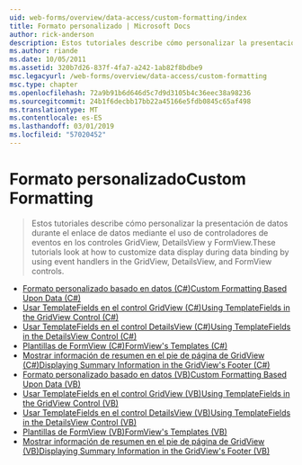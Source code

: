 ```yaml
---
uid: web-forms/overview/data-access/custom-formatting/index
title: Formato personalizado | Microsoft Docs
author: rick-anderson
description: Estos tutoriales describe cómo personalizar la presentación de datos durante el enlace de datos mediante el uso de controladores de eventos en los controles GridView, DetailsView y FormView.
ms.author: riande
ms.date: 10/05/2011
ms.assetid: 320b7d26-837f-4fa7-a242-1ab82f8bdbe9
msc.legacyurl: /web-forms/overview/data-access/custom-formatting
msc.type: chapter
ms.openlocfilehash: 72a9b91b6d646d5c7d9d3105b4c36eec38a98236
ms.sourcegitcommit: 24b1f6decbb17bb22a45166e5fdb0845c65af498
ms.translationtype: MT
ms.contentlocale: es-ES
ms.lasthandoff: 03/01/2019
ms.locfileid: "57020452"
---
```

<a name="custom-formatting"></a><span data-ttu-id="9baf7-103">Formato personalizado</span><span class="sxs-lookup"><span data-stu-id="9baf7-103">Custom Formatting</span></span>
====================
> <span data-ttu-id="9baf7-104">Estos tutoriales describe cómo personalizar la presentación de datos durante el enlace de datos mediante el uso de controladores de eventos en los controles GridView, DetailsView y FormView.</span><span class="sxs-lookup"><span data-stu-id="9baf7-104">These tutorials look at how to customize data display during data binding by using event handlers in the GridView, DetailsView, and FormView controls.</span></span>


- [<span data-ttu-id="9baf7-105">Formato personalizado basado en datos (C#)</span><span class="sxs-lookup"><span data-stu-id="9baf7-105">Custom Formatting Based Upon Data (C#)</span></span>](custom-formatting-based-upon-data-cs.md)
- [<span data-ttu-id="9baf7-106">Usar TemplateFields en el control GridView (C#)</span><span class="sxs-lookup"><span data-stu-id="9baf7-106">Using TemplateFields in the GridView Control (C#)</span></span>](using-templatefields-in-the-gridview-control-cs.md)
- [<span data-ttu-id="9baf7-107">Usar TemplateFields en el control DetailsView (C#)</span><span class="sxs-lookup"><span data-stu-id="9baf7-107">Using TemplateFields in the DetailsView Control (C#)</span></span>](using-templatefields-in-the-detailsview-control-cs.md)
- [<span data-ttu-id="9baf7-108">Plantillas de FormView (C#)</span><span class="sxs-lookup"><span data-stu-id="9baf7-108">FormView's Templates (C#)</span></span>](using-the-formview-s-templates-cs.md)
- [<span data-ttu-id="9baf7-109">Mostrar información de resumen en el pie de página de GridView (C#)</span><span class="sxs-lookup"><span data-stu-id="9baf7-109">Displaying Summary Information in the GridView's Footer (C#)</span></span>](displaying-summary-information-in-the-gridview-s-footer-cs.md)
- [<span data-ttu-id="9baf7-110">Formato personalizado basado en datos (VB)</span><span class="sxs-lookup"><span data-stu-id="9baf7-110">Custom Formatting Based Upon Data (VB)</span></span>](custom-formatting-based-upon-data-vb.md)
- [<span data-ttu-id="9baf7-111">Usar TemplateFields en el control GridView (VB)</span><span class="sxs-lookup"><span data-stu-id="9baf7-111">Using TemplateFields in the GridView Control (VB)</span></span>](using-templatefields-in-the-gridview-control-vb.md)
- [<span data-ttu-id="9baf7-112">Usar TemplateFields en el control DetailsView (VB)</span><span class="sxs-lookup"><span data-stu-id="9baf7-112">Using TemplateFields in the DetailsView Control (VB)</span></span>](using-templatefields-in-the-detailsview-control-vb.md)
- [<span data-ttu-id="9baf7-113">Plantillas de FormView (VB)</span><span class="sxs-lookup"><span data-stu-id="9baf7-113">FormView's Templates (VB)</span></span>](using-the-formview-s-templates-vb.md)
- [<span data-ttu-id="9baf7-114">Mostrar información de resumen en el pie de página de GridView (VB)</span><span class="sxs-lookup"><span data-stu-id="9baf7-114">Displaying Summary Information in the GridView's Footer (VB)</span></span>](displaying-summary-information-in-the-gridview-s-footer-vb.md)
